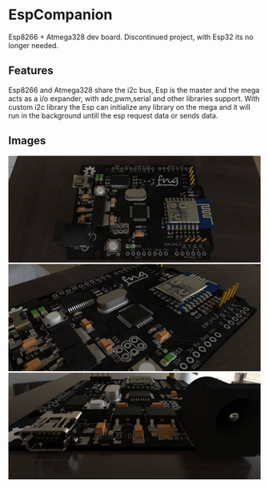 # EspCompanion

Esp8266 + Atmega328 dev board.
Discontinued project, with Esp32 its no longer needed.

## Features  

Esp8266 and Atmega328 share the i2c bus, Esp is the master and the mega acts as a i/o
expander, with adc,pwm,serial and other libraries support.
With custom i2c library the Esp can initialize any library on the mega and it will run 
in the background untill the esp request data or sends data.


## Images

![1](https://github.com/fngstudios/EspCompanion/blob/master/Wiki/Images/1.jpg)  
![2](https://github.com/fngstudios/EspCompanion/blob/master/Wiki/Images/2.jpg)  
![3](https://github.com/fngstudios/EspCompanion/blob/master/Wiki/Images/3.jpg)  
